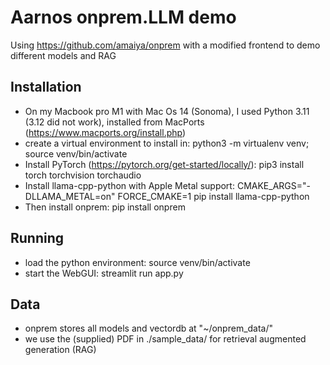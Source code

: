 # Aarnos onprem.LLM demo

Using https://github.com/amaiya/onprem with a modified frontend to demo different models and RAG

## Installation

- On my Macbook pro M1 with Mac Os 14 (Sonoma), I used Python 3.11 (3.12 did not work), installed from MacPorts (https://www.macports.org/install.php)
- create a virtual environment to install in: python3 -m virtualenv venv; source venv/bin/activate
- Install PyTorch (https://pytorch.org/get-started/locally/): pip3 install torch torchvision torchaudio
- Install llama-cpp-python with Apple Metal support: CMAKE_ARGS="-DLLAMA_METAL=on" FORCE_CMAKE=1 pip install llama-cpp-python
- Then install onprem: pip install onprem

## Running

- load the python environment: source venv/bin/activate
- start the WebGUI: streamlit run app.py

## Data

- onprem stores all models and vectordb at "~/onprem_data/"
- we use the (supplied) PDF in ./sample_data/ for retrieval augmented generation (RAG)
